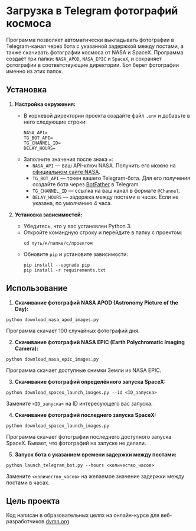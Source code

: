 # Загрузка в Telegram фотографий космоса

Программа позволяет автоматически выкладывать фотографии в Telegram-канал через бота с указанной задержкой между постами, а также скачивать фотографии космоса от NASA и SpaceX. Программа создаёт три папки: `NASA_APOD`, `NASA_EPIC` и `SpaceX`, и сохраняет фотографии в соответствующие директории. Бот берет фотографии именно из этих папок.

## Установка

1. **Настройка окружения:**
   - В корневой директории проекта создайте файл `.env` и добавьте в него следующие строки:
     ```
     NASA_API=
     TG_BOT_API=
     TG_CHANNEL_ID=
     DELAY_HOURS=
     ```
   - Заполните значения после знака `=`:
     - `NASA_API` — ваш API-ключ NASA. Получить его можно на [официальном сайте NASA](https://api.nasa.gov/).
     - `TG_BOT_API` — токен вашего Telegram-бота. Для его получения создайте бота через [BotFather](https://core.telegram.org/bots#botfather) в Telegram.
     - `TG_CHANNEL_ID` — ссылка на ваш канал в формате `@Channel`.
     - `DELAY_HOURS` — задержка между постами в часах. Если не указана, по умолчанию 4 часа.

2. **Установка зависимостей:**
   - Убедитесь, что у вас установлен Python 3.
   - Откройте командную строку и перейдите в папку с проектом:
     ```
     cd путь/к/папке/с/проектом
     ```
   - Обновите `pip` и установите зависимости:
     ```
     pip install --upgrade pip
     pip install -r requirements.txt
     ```

## Использование

1. **Скачивание фотографий NASA APOD (Astronomy Picture of the Day):**
```
python download_nasa_apod_images.py
```
Программа скачает 100 случайных фотографий дня.

2. **Скачивание фотографий NASA EPIC (Earth Polychromatic Imaging Camera):**
```
python download_nasa_epic_images.py
```
Программа скачает доступные снимки Земли из NASA EPIC.

3. **Скачивание фотографий определённого запуска SpaceX:**
```
python download_spacex_launch_images.py --id <ID_запуска>
```
Замените `<ID_запуска>` на ID интересующего вас запуска.

4. **Скачивание фотографий последнего запуска SpaceX:**
```
python download_spacex_launch_images.py
```
Программа скачает фотографии последнего доступного запуска SpaceX. Бывает, что фотографий на запуске не делали.

5. **Запуск бота с указанием времени задержки между постами:**
```
python launch_telegram_bot.py --hours <количество_часов>
```
Замените `<количество_часов>` на желаемое значение задержки между постами в часах.

## Цель проекта

Код написан в образовательных целях на онлайн-курсе для веб-разработчиков [dvmn.org](https://dvmn.org/).